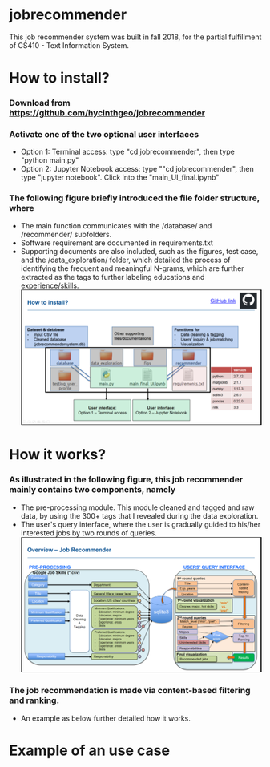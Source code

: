 # jobrecommender
This job recommender system was built in fall 2018, for the partial fulfillment of CS410 - Text Information System. 

# How to install? 
### Download from https://github.com/hycinthgeo/jobrecommender
### Activate one of the two optional user interfaces 
  - Option 1: Terminal access: type "cd jobrecommender", then type "python main.py"
  - Option 2: Jupyter Notebook access: type ""cd jobrecommender", then type "jupyter notebook". Click into the "main_UI_final.ipynb"

### The following figure briefly introduced the file folder structure, where 
  - The main function communicates with the /database/ and /recommender/ subfolders.
  - Software requirement are documented in requirements.txt 
  - Supporting documents are also included, such as the figures, test case, and the /data_exploration/ folder, which detailed the process of identifying the frequent and meaningful N-grams, which are further extracted as the tags to further labeling educations and experience/skills.
![alt text](https://github.com/hycinthgeo/jobrecommender/blob/master/figs/Figure_folder_files.png)


# How it works? 

### As illustrated in the following figure, this job recommender mainly contains two components, namely 
  - The pre-processing module. This module cleaned and tagged and raw data, by using the 300+ tags that I revealed during the data exploration. 
  - The user's query interface, where the user is gradually guided to his/her interested jobs by two rounds of queries. 
![alt text](https://github.com/hycinthgeo/jobrecommender/blob/master/figs/Figure_workflow.png)

### The job recommendation is made via content-based filtering and ranking. 
  - An example as below further detailed how it works. 
  
# Example of an use case 


  

